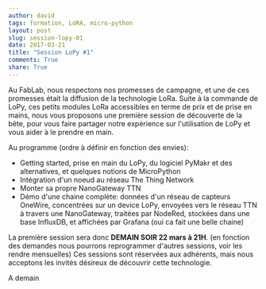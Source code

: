 ```yaml
---
author: david
tags: formation, LoRA, micro-python
layout: post
slug: session-lopy-01
date: 2017-03-21
title: "Session LoPy #1"
comments: True
share: True
---
```


Au FabLab, nous respectons nos promesses de campagne, et une de ces promesses était la diffusion de la technologie LoRa.
Suite à la commande de LoPy, ces petits modules LoRa accessibles en terme de prix et de prise en mains,
nous vous proposons une première session de découverte de la bête,
pour vous faire partager notre expérience sur l'utilisation de LoPy et vous aider à le prendre en main.

Au programme (ordre à définir en fonction des envies):
* Getting started, prise en main du LoPy, du logiciel PyMakr et des alternatives, et quelques notions de MicroPython
* Intégration d'un noeud au réseau The Thing Network
* Monter sa propre NanoGateway TTN
* Démo d'une chaine complète: données d'un réseau de capteurs OneWire, concentrées sur un device LoPy,
envoyées vers le réseau TTN à travers une NanoGateway, traitées par NodeRed,
stockées dans une base InfluxDB, et affichées par Grafana (oui ca fait une belle chaine) 

La première session sera donc **DEMAIN SOIR 22 mars à 21H**.
(en fonction des demandes nous pourrons reprogrammer d'autres sessions, voir les rendre mensuelles)
Ces sessions sont réservées aux adhérents, mais nous acceptons les invités désireux de découvrir cette technologie.

A demain
